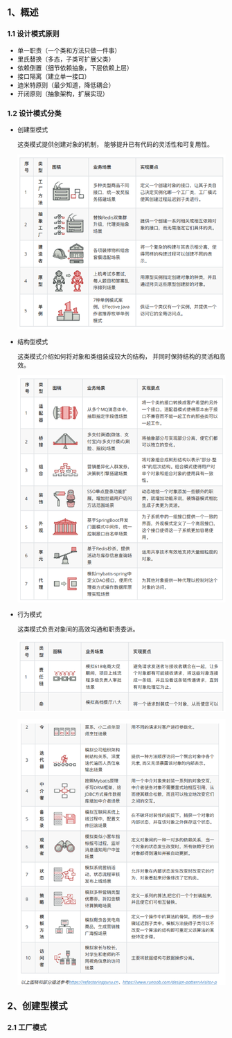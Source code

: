 ## 1、概述

### 1.1 设计模式原则

- 单一职责（一个类和方法只做一件事）
- 里氏替换（多态，子类可扩展父类）
- 依赖倒置（细节依赖抽象，下层依赖上层）
- 接口隔离（建立单一接口）
- 迪米特原则（最少知道，降低耦合）
- 开闭原则（抽象架构，扩展实现）

### 1.2 设计模式分类

- 创建型模式

  这类模式提供创建对象的机制， 能够提升已有代码的灵活性和可复⽤性。

  ![image-20210709163403742](../../images/image-20210709163403742.png)

- 结构型模式

  这类模式介绍如何将对象和类组装成较⼤的结构， 并同时保持结构的灵活和⾼效。

  ![image-20210709163454394](../../images/image-20210709163454394.png)

- 行为模式

  这类模式负责对象间的⾼效沟通和职责委派。

  ![image-20210709163530450](../../images/image-20210709163530450.png)

  ![image-20210709163852682](../../images/image-20210709163852682.png)



## 2、创建型模式

### 2.1 工厂模式





















